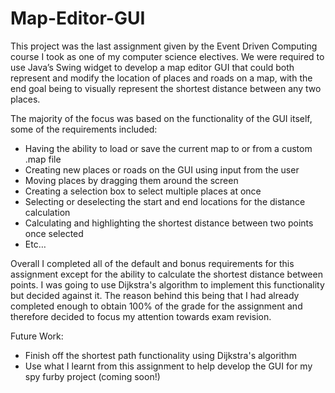 # Map-Editor-GUI
This project was the last assignment given by the Event Driven Computing course I took as one of my computer science electives. We were required to use Java’s Swing widget to develop a map editor GUI that could both represent and modify the location of places and roads on a map, with the end goal being to visually represent the shortest distance between any two places.

The majority of the focus was based on the functionality of the GUI itself, some of the requirements included: 
  - Having the ability to load or save the current map to or from a custom .map file
  - Creating new places or roads on the GUI using input from the user
  - Moving places by dragging them around the screen
  - Creating a selection box to select multiple places at once
  - Selecting or deselecting the start and end locations for the distance calculation
  - Calculating and highlighting the shortest distance between two points once selected
  - Etc…

Overall I completed all of the default and bonus requirements for this assignment except for the ability to calculate the shortest distance between points. I was going to use Dijkstra's algorithm to implement this functionality but decided against it. The reason behind this being that I had already completed enough to obtain 100% of the grade for the assignment and therefore decided to focus my attention towards exam revision.

Future Work:
  - Finish off the shortest path functionality using Dijkstra's algorithm
  - Use what I learnt from this assignment to help develop the GUI for my spy furby project (coming soon!)
